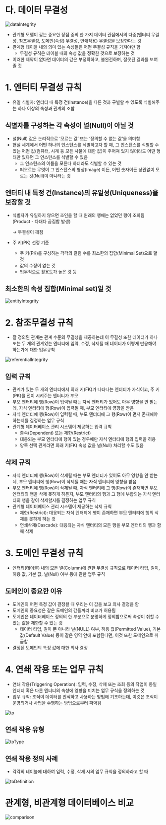 # 다. 데이터 무결성

![dataIntegrity](dataIntegrity.png)

- 관계형 모델이 갖는 중요한 장점 중의 한 가지 데이터 관점에서의 다중(엔터티 무결성, 참조무결성, 도메인(속성) 무결성, 연쇄작용) 무결성을 보장한다는 것
- 관계형 테이블 내의 의미 있는 속성들은 어떤 무결성 규칙을 가져야만 함
    - 무결성 규칙은 테이블 내의 속성 값을 정확한 것으로 보장하는 것
- 이러한 제약이 없다면 데이터의 값은 부정확하고, 불완전하며, 잘못된 결과를 보여줄 것

# 1. 엔터티 무결성 규칙

- 유일 식별자: 엔터티 내 특정 건(Instance)을 다른 것과 구별할 수 있도록 식별해주는 하나 이상의 속성과 관계의 조합

## 식별자를 구성하는 각 속성이 널(Null)이 아닐 것

- 널(Null) 값은 논리적으로 ‘모르는 값’ 또는 ‘정의할 수 없는 값’을 의미함
- 현실 세계에서 어떤 하나의 인스턴스를 식별하고자 할 때, 그 인스턴스를 식별할 수 있는 어떤 값(컴퓨터, 시계 등 모든 사물에 대한 값)이 주어져 있지 않더라도 어떤 형태만 있다면 그 인스턴스를 식별할 수 있음
    - 그 인스턴스의 이름을 모른다 하더라도 식별할 수 있는 것
    - 떠오르는 무엇이 그 인스턴스의 형상(Image) 이든, 어떤 숫자이든 상관없이 모르는 것(Null)이 아니라는 것
    

## 엔터티 내 특정 건(Instance)의 유일성(Uniqueness)을 보장할 것

- 식별자가 유일하지 않으면 조인을 할 때 원래의 행에는 없었던 행이 조회됨(Product - 다대다 곱집합 발생)
    
    → 무결성이 깨짐
    
- 주 키(PK) 선정 기준
    - 주 키(PK)를 구성하는 각각의 칼럼 수를 최소한의 집합(Minimal Set)으로 할 것
    - 값의 수정이 없는 것
    - 업무적으로 활용도가 높은 것 등
    

## 최소한의 속성 집합(Minimal set)일 것

![entityIntegrity](entityIntegrity.png)

# 2. 참조무결성 규칙

- 잘 정의된 관계는 관계 수준의 무결성을 제공하는데 이 무결성 또한 데이터가 하나 또는 두 개의 관계있는 엔터티에 입력, 수정, 삭제될 때 데이터가 어떻게 반응해야 하는가에 대한 업무규칙

![referentialIntegrity](referentialIntegrity.png)

## 입력 규칙

- 관계가 있는 두 개의 엔터티에서 외래 키(FK)가 나타나는 엔터티가 자식이고, 주 키(PK)를 전이 시켜주는 엔터티가 부모
- 부모 엔터티에 행(Row)이 입력될 때는 자식 엔터티가 있어도 아무 영향을 안 받는데, 자식 엔터티에 행(Row)이 입력될 때, 부모 엔터티에 영향을 받음
- 자식 엔터티에 행(Row)이 입력될 때, 부모 엔터티에 그 행(Row)이 먼저 존재해야 하는지를 결정하는 업무 규칙
- 관계형 데이터베이스 관리 시스템이 제공하는 입력 규칙
    - 종속(Dependent) 또는 제한(Restrict)
    - 대응되는 부모 엔터티에 행이 있는 경우에만 자식 엔터티에 행의 입력을 허용
    - 양쪽 선택 관계라면 외래 키(FK) 속성 값을 널(Null) 처리할 수도 있음

## 삭제 규칙

- 자식 엔터티에 행(Row)이 삭제될 때는 부모 엔터티가 있어도 아무 영향을 안 받는데, 부모 엔터티에 행(Row)이 삭제될 때는 자식 엔터티에 영향을 받음
- 부모 엔터티에 행(Row)이 삭제될 때, 자식 엔터티에 그 행(Row)이 존재하면 부모 엔터티의 행을 삭제 못하게 하든지, 부모 엔터티의 행과 그 행에 부합되는 자식 엔터티의 행을 같이 삭제할지를 결정하는 업무 규칙
- 관계형 데이터베이스 관리 시스템이 제공하는 삭제 규칙
    - 제한(Restrict): 대응되는 자식 엔터티에 행이 존재하면 부모 엔터티에 행의 삭제를 못하게 하는 것
    - 연쇄삭제(Cascade): 대응되는 자식 엔터티의 모든 행을 부모 엔터티의 행과 함께 삭제

# 3. 도메인 무결성 규칙

- 엔터티(테이블) 내의 모든 열(Column)에 관한 무결성 규칙으로 데이터 타입, 길이, 허용 값, 기본 값, 널(Null) 여부 등에 관한 업무 규칙

## 도메인이 중요한 이유

- 도메인의 어떤 특정 값이 결정될 때 우리는 이 값을 보고 의사 결정을 함
- 도메인의 중요성은 같은 도메인의 값들끼리 비교가 허용됨
- 도메인은 데이터베이스 정의의 한 부분으로 분명하게 정의함으로써 속성이 취할 수 있는 값을 제한할 수 있는 것
    - 데이터 타입, 길이 뿐 아니라 널(NULL) 여부, 허용 값(Permitted Value), 기본 값(Default Value) 등이 같은 영역 안에 포함된다면, 이것 또한 도메인으로 취급함
- 결정된 도메인의 특정 값에 대한 의사 결정

# 4. 연쇄 작용 또는 업무 규칙

- 연쇄 작용(Triggering Operation): 입력, 수정, 삭제 또는 조회 등의 작업이 동일 엔터티 혹은 다른 엔터티의 속성에 영향을 미치는 업무 규칙을 정의하는 것
- 업무 규칙: 조직이 데이터를 인식하고 사용하는 방법에 기초하는데, 이것은 조직이 운영되거나 사업을 수행하는 방법으로부터 파악됨

![to](to.png)

## 연쇄 작용 유형

![toType](toType.png)

## 연쇄 작용 정의 사례

- 각각의 테이블에 대하여 입력, 수정, 삭제 시의 업무 규칙을 정의하라고 할 때

![toDefinition](toDefinition.png)

# 관계형, 비관계형 데이터베이스 비교

![comparison](comparison.png)